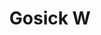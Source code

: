 --- 
title: "Gosick W"
publishdate: "2019-9-9T16:48:46+02:00"
src: "https://365manga.net/manga/gosick-w"
image: "https://data.365manga.net/images/thumbnails/1939-gosick-w.jpg"
description: ""
---